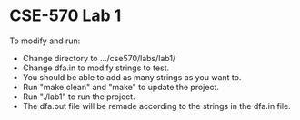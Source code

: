 # CSE-570 Lab 1

To modify and run:
   * Change directory to .../cse570/labs/lab1/  
   * Change dfa.in to modify strings to test.  
   * You should be able to add as many strings as you want to.  
   * Run "make clean" and "make" to update the project.  
   * Run "./lab1" to run the project.
   * The dfa.out file will be remade according to the strings in the dfa.in file.  
